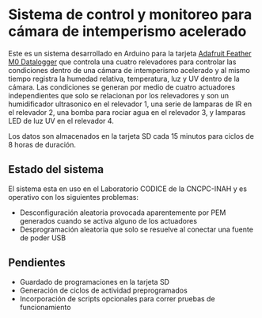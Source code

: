 # Sistema de control y monitoreo para cámara de intemperismo acelerado

Este es un sistema desarrollado en Arduino para la tarjeta [Adafruit Feather M0 Datalogger](https://www.adafruit.com/product/2796) que controla una cuatro relevadores para controlar las condiciones dentro de una cámara de intemperismo acelerado y al mismo tiempo registra la humedad relativa, temperatura, luz y UV dentro de la cámara. Las condiciones se generan por medio de cuatro actuadores independientes que solo se relacionan por los relevadores y son un humidificador ultrasonico en el relevador 1, una serie de lamparas de IR en el relevador 2, una bomba para rociar agua en el relevador 3, y lamparas LED de luz UV en el relevador 4.

Los datos son almacenados en la tarjeta SD cada 15 minutos para ciclos de 8 horas de duración.
## Estado del sistema
El sistema esta en uso en el Laboratorio CODICE de la CNCPC-INAH y es operativo con los siguientes problemas:
+ Desconfiguración aleatoria provocada aparentemente por PEM generados cuando se activa alguno de los actuadores
+ Desprogramación aleatoria que solo se resuelve al conectar una fuente de poder USB

## Pendientes
+ Guardado de programaciones en la tarjeta SD
+ Generación de ciclos de actividad preprogramados
+ Incorporación de scripts opcionales para correr pruebas de funcionamiento
